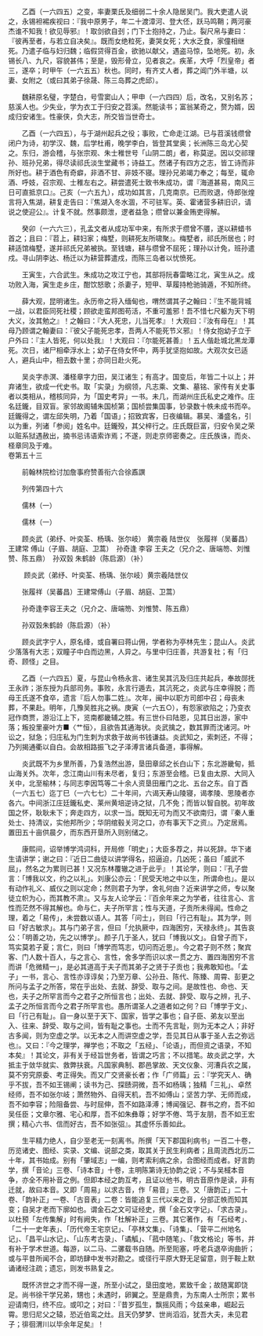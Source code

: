 <!-- { "loadSidebar": true } -->
　　乙酉（一六四五）之变，率妻栗氏及细弱二十余人隐居吴门。我大吏遣人说之，永锡袒裼疾视曰：『我中原男子，年二十渡漳河、登大伾，跃马鸣鞘；两河豪杰谁不知我！欲见辱邪』！取剑欲自刭；门下士抱持之，乃止。裂尺帛与妻曰：『彼再至者，与若立自决矣』。既而女绝粒死，妻哭女死；大水乏食，家僮相继死。乃遣子临与妇归魏；临假贷得百金，欲驰以献父，遇盗马惊，坠地死。初，永锡长八、九尺，容貌甚伟；至是，毁形骨立，见者哀之。疾革，大呼「烈皇帝」者三，遂卒；时甲午（一六五五）秋也。同时，有齐丈人者，葬之阊门外半塘，以妻、女附之（或曰其弟子徐晟、陈三岛葬之虎邱）。

　　魏耕原名璧，字楚白，号雪窦山人；甲申（一六四四）后，改名，又别名苏；慈溪人也。少失业，学为衣工于归安之苕溪。然能读书；富翁某奇之，赘为婿，因成归安诸生。性豪侠，负大志，所交皆当世奇士。

　　乙酉（一六四五），与于湖州起兵之役；事败，亡命走江湖。已与苕溪钱缵曾闭户为诗，初学汉、魏，后学杜甫，晚学李白，皆登其堂奥；长洲陈三岛尤心契之。东归，游会稽，与张宗观、朱士稚世号「山阴二朗」者，称莫逆。因以交祁理孙、班孙兄弟，得尽读祁氏淡生堂藏书；诗益工。然诸子有四方之志，皆工诗而非所好也。耕于酒色有奇癖，非酒不甘、非妓不寝。理孙兄弟竭力奉之；每至，辄命酒、呼妓，召宗观、士稚左右之。耕尝遣死士致书朱成功，谓『海道甚易，南风三日可直抵京口』。己亥（一六五九），成功如其言，几克南京。已而败退，侍郎张煌言将入焦湖，耕复走告曰：『焦湖入冬水涸，不可驻军。英、霍诸营多耕旧识，请说之使迎公』。计复不就。然事颇泄，逻者益急；缵曾以兼金贿吏得解。

　　癸卯（一六六三），孔孟文者从成功军中来，有所求于缵曾不餍，遂以耕蜡书首之；且曰：『苕上，耕妇家；梅墅，则耕死友所啸聚』。梅墅者，祁氏所居也；时耕适馆梅墅，遂并祁氏兄弟被执。至钱塘，耕与缵曾不屈死；理孙以计免，班孙遣戍。寻山阴李达、杨迁以为耕营葬遣戍，而陈三岛者以忧愤死。

　　王寅生，六合武生。朱成功之攻江宁也，其部将阮春雷略江北，寅生从之。成功败入海，寅生走乡庄，酣饮怒歌；杀妻子，短甲、草履持枪驰骑遁，不知所终。

　　薛大观，昆明诸生。永历帝之将入缅甸也，喟然谓其子之翰曰：『生不能背城一战，以君臣同死社稷；顾欲走蛮邦图苟活，不重可羞邪！吾不惜七尺躯为天下明大义，汝其勉之』！之翰曰：『大人死忠，儿当死孝』！大观曰：『汝有母在』！其母乃顾谓之翰妻曰：『彼父子能死忠孝，吾两人不能死节义邪』！侍女抱幼子立于户外曰：『主人皆死，何以处我』！大观曰：『尔能死甚善』！五人偕赴城北黑龙潭死。次日，诸尸相牵浮水上；幼子在侍女怀中，两手犹坚抱如故。大观次女已适人，避兵山中，相去数十里；亦同日赴火死。

　　吴炎字赤溟、潘柽章字力田，吴江诸生；有高才。国变后，年皆二十以上；并弃诸生，欲成一代史书。取「实录」为纲领，凡志乘、文集、墓铭、家传有关史事者以类相从，稽核同异，为「国史考异」一书。未几，而湖州庄氏私史之难作。庄名廷鑨，目双盲。家邻故阁辅朱国桢第；国桢尝集国事，钞录数十帙未成书而卒。廷鑨得之，谓左邱失明，乃着「国语」；招致宾客，日夜编辑。慕吴、潘盛名，引以为重，列诸「参阅」姓名中。廷鑨殁，其父梓行之。庄氏既巨富，归安令吴之荣以赃系狱遇赦出，摘书忌讳语索诈焉；不遂，则走京师密奏之。庄氏族诛，而炎、柽章同及于难。  
卷第五十三

　　前翰林院检讨加詹事府赞善衔六合徐鼒譔

　　列传第四十六

　　儒林（一）

　　儒林（一）

　　顾炎武（弟纾、叶奕荃、杨瑀、张尔岐） 黄宗羲 陆世仪　张履祥（吴蕃昌） 王建常 傅山（子眉、胡庭、卫蒿）　孙奇逢 李容 王夫之（兄介之、唐端笏、刘惟赞、陈五鼎）　孙双瑴 朱鹤龄（陈启源）（补）

　　 顾炎武（弟纾、叶奕荃、杨瑀、张尔岐）黄宗羲陆世仪

　　张履祥（吴蕃昌）王建常傅山（子眉、胡庭、卫蒿）

　　孙奇逢李容王夫之（兄介之、唐端笏、刘惟赞、陈五鼎）

　　孙双瑴朱鹤龄（陈启源）（补）

　　顾炎武字宁人，原名绛，或自署曰蒋山佣，学者称为亭林先生；昆山人。炎武少落落有大志；双瞳子中白而边黑，人异之。与里中归庄善，共游复社；有「归奇、顾怪」之目。

　　乙酉（一六四五）夏，与昆山令杨永言、诸生吴其沆及归庄共起兵，奉故郧抚王永祚；浙东授为兵部司务。事败，永言行遁去，其沆死之，炎武与庄幸得脱；而母王氏遂不食卒，遗言『后人勿事二姓』。次年，闽中以职方司郎中召；母丧未葬，不果赴。明年，几豫吴胜兆之祸。庚寅（一六五○），有怨家欲陷之；乃变衣冠作商贾，游沿江上下，览南都畿辅之胜。有三世仆曰陆恩，见其日出游，家中落；叛投里豪叶方■〈艹恒〉，且欲告其通海状。炎武擒之，数其罪而沈诸河。叶讼之，狱急；归庄私为门生刺为求救于故尚书钱谦益。炎武知之，索刺还，不得；乃列揭通衢以自白。会故相路振飞之子泽溥言诸兵备道，事得解。

　　炎武既不为乡里所善，乃复浩然出游，垦田章邱之长白山下；东北游畿甸，抵山海关外。次年，念江南山川有未尽者，复归；东游至会稽。已复由太原、大同入关中，北至榆林；与同志李因笃等二十余人资垦田雁门之北、五台之东。自丁酉（一六五七）迄丁巳（一六七七）二十年间，六谒天寿山陵寝，谒孝陵、思陵者亦各六。中间浙江庄廷鑨私史、莱州黄培逆诗之狱，几不免；而皆以智自脱。初年故国之怀，耿耿未下；奔走四方，以求一当。既知无可为而又不欲南归，谓『秦人重处士、持清议，实他邦所少；华阴绾毂关河之口，亦有事天下之资』。乃定居焉。置田五十亩供晨夕，而东西开垦所入则别储之。

　　康熙间，诏举博学鸿词科，开局修「明史」；大臣多荐之，并以死辞。华下诸生请讲学；谢之曰：『近日二曲徒以讲学得名，招逼迫，几凶死；虽曰「威武不屈」，然名之为累则已甚！又况东林覆辙之进于此乎』！其论学，则曰：『孔子尝言：「博我以文，约之以礼」。刘康公亦云：「民受天地之中以生，所谓命也」。是以有动作礼义、威仪之则以定命；然则君子为学，舍礼何由？近来讲学之师，专以聚徒立帜为心，而其教不肃』。又与友人论学云：『百余年来之为学者，往往言心、言性而茫然不得其解也。命与仁，夫子所罕言；性与天道，子贡所未得闻。性命之理，着之「易传」，未尝数以语人。其答「问士」，则曰「行己有耻」。其为学，则曰「好古敏求」。其与门弟子言，但曰「允执厥中，四海困穷，天禄永终」。其告哀公：「明善之功，先之以博学」。颜子几于圣人，犹曰「博我以文」。自曾子而下，笃实莫若子夏；言仁，则曰「博学而笃志，切问而近思」。今之君子则不然；聚宾客、门人数十百人，与之言心、言性，舍多学而识以求一贯之方、置四海困穷不言而讲「危微精一」，是必其道高于夫子而其弟子之贤于子贡也；我弗敢知也。「孟子」一书，言心、言性亦谆谆矣；乃至万章、公孙丑、陈代、陈臻、周霄、彭更之所问与孟子之所答，常在乎出处、去就、辞受、取与之间。是故性也、命也、天也，夫子之所罕言而今之君子之所恒言也；出处、去就、辞受、取与之辨，孔子、孟子之所恒言而今之君子所罕言也。愚所谓圣人之道者如之何？曰「博学于文」、曰「行己有耻」。自一身以至于天下、国家，皆学之事也；自子臣、弟友以至出入、往来、辞受、取与之间，皆有耻之事也。士而不先言耻，则为无本之人；非好古多闻，则为空虚之学。以无本之人而讲空虚之学，吾见其日从事于圣人去之弥远也』。又曰：『今之理学，禅学也；不取之「五经」、「论语」，而但资之语录，不知本矣』！其论文，非有关于经旨世务者，皆谓之巧言；不以措笔。故炎武之学，大抵主于敛华就实、救弊扶衰。凡国家典制、郡邑掌故、天文仪象、河漕兵农之属，莫不穷究原委、考正得失。而又广交贤豪长者；作「广师篇」云：『学究天人、确乎不拔，吾不如王锡阐；读书为己、探赜洞微，吾不如杨瑀；独精「三礼」、卓然经师，吾不如张尔岐；萧然物外、自得天机，吾不如傅山；坚苦力学、无师而成，吾不如李容；险阻备尝、与时屈伸，吾不如路泽溥；博闻强记、群书之府，吾不如吴任臣；文章尔雅、宅心和厚，吾不如朱彝尊；好学不倦、笃于友朋，吾不如王宏撰；精心六书、信而好古，吾不如张弨』。其虚怀乐善如此。

　　生平精力绝人，自少至老无一刻离书。所撰「天下郡国利病书」一百二十卷，历览诸史、图经、实录、文编、说部之类，取其关于民生利病者；且周流西北历二十年，其书始成。别有「肇域志」一编，则考索利病之余，合图经而成者。好言韵学，撰「音论」三卷、「诗本音」十卷，主明陈第诗无协韵之说；不与吴棫本音争，亦全不用补音之例。但即本经之韵互考，且证以他书，明古音原作是读，非有迁就，故曰本音。又即「周易」以求古音，作「易音」三卷。又「唐韵正」二十卷、「韵补正」一卷、「古音表」二卷：皆能追复三代以来之音，分部正帙而知其变；自吴才老而下廓如也。谓金石之文可证经史，撰「金石文字记」、「求古录」。以杜预「左传集解」时有阙失，作「杜解补正」三卷。其它著作，有「石经考」、「二十一史年表」、「历代帝王宅京记」、「亭林文集」、「诗集」、「营平二州地名记」、「昌平山水记」、「山东考古录」、「谲觚」、「菰中随笔」、「救文格论」等书，并有补于学术世道。每游，以二马、二骡载书自随。所至阨塞，呼老兵退卒询曲折；或与平昔所闻不合，即坊肆中发书对勘之。或径行平原大野无足留意，则于鞍上默诵诸经注疏；遗忘，则发书熟复之。

　　既怀济世之才而不得一遂，所至小试之，垦田度地，累致千金；故随寓即饶足。尚书徐干学兄弟，甥也；未遇时，卵翼之。至是鼎贵，为东南人士所宗；累书迎请南归，终不应。或叩之；对曰：『昔岁孤生，飘摇风雨；今兹亲串，崛起云霄。思归尼父之辕，恐近伯鸾之灶。且天仍梦梦、世尚滔滔，犹吾大夫，未见君子；徘徊渭川以毕余年足矣』！

